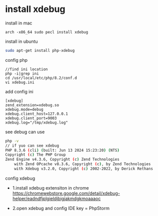 # install xdebug

install in mac

```
arch -x86_64 sudo pecl install xdebug
```
install in ubuntu

```sh
sudo apt-get install php-xdebug
```

config php

```
//find ini location
php -i|grep ini 
cd /usr/local/etc/php/8.2/conf.d
vi xdebug.ini
```

add config ini

```
[xdebug]
zend_extension=xdebug.so
xdebug.mode=debug
xdebug.client_host=127.0.0.1
xdebug.client_port=9003
xdebug.log="/tmp/xdebug.log"
```

see debug can use

```sh
php -v
// if yuo can see xdebug
PHP 8.3.6 (cli) (built: Jun 13 2024 15:23:20) (NTS)
Copyright (c) The PHP Group
Zend Engine v4.3.6, Copyright (c) Zend Technologies
    with Zend OPcache v8.3.6, Copyright (c), by Zend Technologies
    with Xdebug v3.2.0, Copyright (c) 2002-2022, by Derick Rethans
```

config xdebug

* 1.install xdebug extensiton in chrome https://chromewebstore.google.com/detail/xdebug-helper/eadndfjplgieldjbigjakmdgkmoaaaoc

* 2.open xdebug and config IDE key = PhpStorm
  